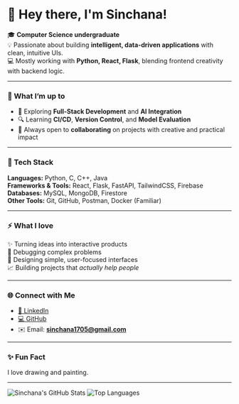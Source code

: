 # 🌸 Hey there, I'm Sinchana!

🎓 **Computer Science undergraduate**  
💡 Passionate about building **intelligent, data-driven applications** with clean, intuitive UIs.  
💻 Mostly working with **Python, React, Flask**, blending frontend creativity with backend logic.

---

### 🌱 What I’m up to
- 🚀 Exploring **Full-Stack Development** and **AI Integration**
- 🔍 Learning **CI/CD**, **Version Control**, and **Model Evaluation**
- 💬 Always open to **collaborating** on projects with creative and practical impact

---

### 🧠 Tech Stack
**Languages:** Python, C, C++, Java  
**Frameworks & Tools:** React, Flask, FastAPI, TailwindCSS, Firebase  
**Databases:** MySQL, MongoDB, Firestore  
**Other Tools:** Git, GitHub, Postman, Docker (Familiar)  

---

### ⚡ What I love
✨ Turning ideas into interactive products  
🧩 Debugging complex problems  
🎨 Designing simple, user-focused interfaces  
📈 Building projects that *actually help people*

---

### 🌐 Connect with Me
- [💼 LinkedIn](https://linkedin.com/in/sinchanav)  
- [💻 GitHub](https://github.com/sinch1717)  
- ✉️ Email: **sinchana1705@gmail.com**

---

### ✨ Fun Fact
I love drawing and painting.

---

![Sinchana's GitHub Stats](https://github-readme-stats.vercel.app/api?username=sinch1717&show_icons=true&theme=rose_pine)
![Top Languages](https://github-readme-stats.vercel.app/api/top-langs/?username=sinch1717&layout=compact&theme=rose_pine)
